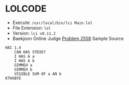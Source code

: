 # LOLCODE

* Execute: `/usr/local/bin/lci Main.lol`
* File Extension: `lol`
* Version: `lci v0.11.2`
* Baekjoon Online Judge [Problem 2558](https://www.acmicpc.net/problem/2558) Sample Source
````
HAI 1.4
    CAN HAS STDIO?
    I HAS A a
    I HAS A b
    GIMMEH a
    GIMMEH b
    VISIBLE SUM OF a AN b
KTHXBYE
````


